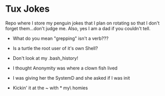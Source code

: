 Tux Jokes
=========
Repo where I store my penguin jokes that I plan on rotating so that I don't forget them...don't judge me. Also, yes I am a dad if you couldn't tell.


* What do you mean "grepping" isn't a verb???

* Is a turtle the root user of it's own Shell?

* Don't look at my .bash_history!

* I thought Anonymity was where a clown fish lived

* I was giving her the SystemD and she asked if I was init

* Kickin\' it at the ~ with * my\ homies
